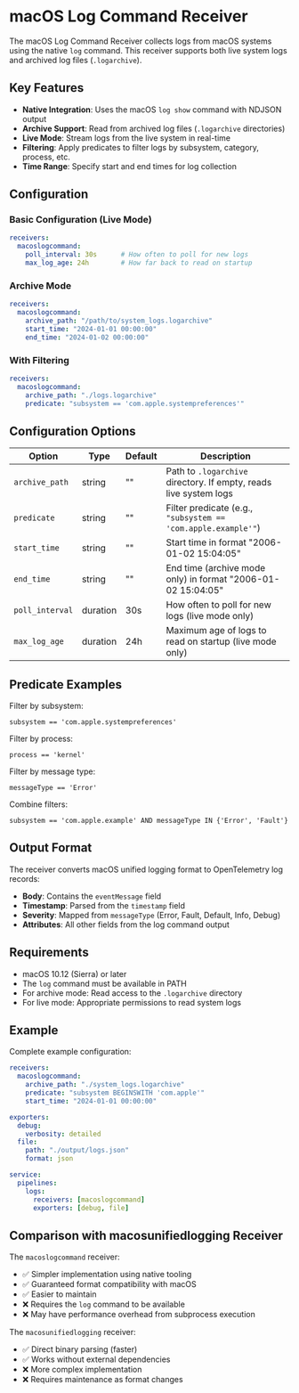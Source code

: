 # macOS Log Command Receiver

The macOS Log Command Receiver collects logs from macOS systems using the native `log` command. This receiver supports both live system logs and archived log files (`.logarchive`).

## Key Features

- **Native Integration**: Uses the macOS `log show` command with NDJSON output
- **Archive Support**: Read from archived log files (`.logarchive` directories)
- **Live Mode**: Stream logs from the live system in real-time
- **Filtering**: Apply predicates to filter logs by subsystem, category, process, etc.
- **Time Range**: Specify start and end times for log collection

## Configuration

### Basic Configuration (Live Mode)

```yaml
receivers:
  macoslogcommand:
    poll_interval: 30s      # How often to poll for new logs
    max_log_age: 24h        # How far back to read on startup
```

### Archive Mode

```yaml
receivers:
  macoslogcommand:
    archive_path: "/path/to/system_logs.logarchive"
    start_time: "2024-01-01 00:00:00"
    end_time: "2024-01-02 00:00:00"
```

### With Filtering

```yaml
receivers:
  macoslogcommand:
    archive_path: "./logs.logarchive"
    predicate: "subsystem == 'com.apple.systempreferences'"
```

## Configuration Options

| Option | Type | Default | Description |
|--------|------|---------|-------------|
| `archive_path` | string | "" | Path to `.logarchive` directory. If empty, reads live system logs |
| `predicate` | string | "" | Filter predicate (e.g., `"subsystem == 'com.apple.example'"`) |
| `start_time` | string | "" | Start time in format "2006-01-02 15:04:05" |
| `end_time` | string | "" | End time (archive mode only) in format "2006-01-02 15:04:05" |
| `poll_interval` | duration | 30s | How often to poll for new logs (live mode only) |
| `max_log_age` | duration | 24h | Maximum age of logs to read on startup (live mode only) |

## Predicate Examples

Filter by subsystem:
```
subsystem == 'com.apple.systempreferences'
```

Filter by process:
```
process == 'kernel'
```

Filter by message type:
```
messageType == 'Error'
```

Combine filters:
```
subsystem == 'com.apple.example' AND messageType IN {'Error', 'Fault'}
```

## Output Format

The receiver converts macOS unified logging format to OpenTelemetry log records:

- **Body**: Contains the `eventMessage` field
- **Timestamp**: Parsed from the `timestamp` field
- **Severity**: Mapped from `messageType` (Error, Fault, Default, Info, Debug)
- **Attributes**: All other fields from the log command output

## Requirements

- macOS 10.12 (Sierra) or later
- The `log` command must be available in PATH
- For archive mode: Read access to the `.logarchive` directory
- For live mode: Appropriate permissions to read system logs

## Example

Complete example configuration:

```yaml
receivers:
  macoslogcommand:
    archive_path: "./system_logs.logarchive"
    predicate: "subsystem BEGINSWITH 'com.apple'"
    start_time: "2024-01-01 00:00:00"

exporters:
  debug:
    verbosity: detailed
  file:
    path: "./output/logs.json"
    format: json

service:
  pipelines:
    logs:
      receivers: [macoslogcommand]
      exporters: [debug, file]
```

## Comparison with macosunifiedlogging Receiver

The `macoslogcommand` receiver:
- ✅ Simpler implementation using native tooling
- ✅ Guaranteed format compatibility with macOS
- ✅ Easier to maintain
- ❌ Requires the `log` command to be available
- ❌ May have performance overhead from subprocess execution

The `macosunifiedlogging` receiver:
- ✅ Direct binary parsing (faster)
- ✅ Works without external dependencies
- ❌ More complex implementation
- ❌ Requires maintenance as format changes

